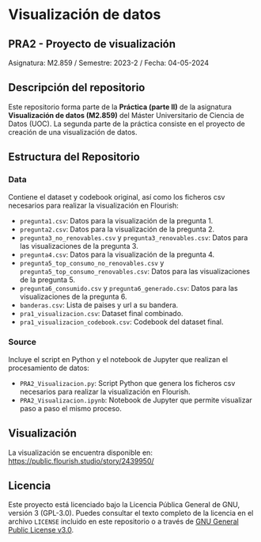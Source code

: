# Visualización de datos
## PRA2 - Proyecto de visualización

Asignatura: M2.859 / Semestre: 2023-2 / Fecha: 04-05-2024

## Descripción del repositorio
Este repositorio forma parte de la **Práctica (parte II)** de la asignatura **Visualización de datos (M2.859)** del
Máster Universitario de Ciencia de Datos (UOC). La segunda parte de la práctica consiste en el proyecto de creación de una visualización de datos. 

## Estructura del Repositorio
### Data
Contiene el dataset y codebook original, así como los ficheros csv necesarios para realizar la visualización en Flourish:
- `pregunta1.csv`: Datos para la visualización de la pregunta 1.
- `pregunta2.csv`: Datos para la visualización de la pregunta 2.
- `pregunta3_no_renovables.csv` y `pregunta3_renovables.csv`: Datos para las visualizaciones de la pregunta 3.
- `pregunta4.csv`: Datos para la visualización de la pregunta 4.
- `pregunta5_top_consumo_no_renovables.csv` y `pregunta5_top_consumo_renovables.csv`: Datos para las visualizaciones de la pregunta 5.
- `pregunta6_consumido.csv` y `pregunta6_generado.csv`: Datos para las visualizaciones de la pregunta 6.
- `banderas.csv`: Lista de paises y url a su bandera.
- `pra1_visualizacion.csv`: Dataset final combinado.
- `pra1_visualizacion_codebook.csv`: Codebook del dataset final.

### Source
Incluye el script en Python y el notebook de Jupyter que realizan el procesamiento de datos:
- `PRA2_Visualizacion.py`: Script Python que genera los ficheros csv necesarios para realizar la visualización en Flourish.
- `PRA2_Visualizacion.ipynb`: Notebook de Jupyter que permite visualizar paso a paso el mismo proceso.

## Visualización
La visualización se encuentra disponible en: https://public.flourish.studio/story/2439950/

## Licencia
Este proyecto está licenciado bajo la Licencia Pública General de GNU, versión 3 (GPL-3.0). Puedes consultar el texto completo de la licencia en el archivo `LICENSE` incluido en este repositorio o a través de [GNU General Public License v3.0](https://www.gnu.org/licenses/gpl-3.0.html).
